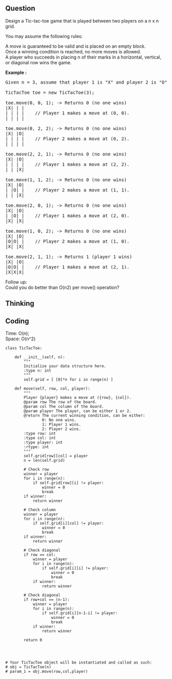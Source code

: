 ## Question
Design a Tic-tac-toe game that is played between two players on a n x n grid.<br>

You may assume the following rules:<br>

A move is guaranteed to be valid and is placed on an empty block.<br>
Once a winning condition is reached, no more moves is allowed.<br>
A player who succeeds in placing n of their marks in a horizontal, vertical, or diagonal row wins the game.

**Example :**   
<pre>
Given n = 3, assume that player 1 is "X" and player 2 is "O" in the board.

TicTacToe toe = new TicTacToe(3);

toe.move(0, 0, 1); -> Returns 0 (no one wins)
|X| | |
| | | |    // Player 1 makes a move at (0, 0).
| | | |

toe.move(0, 2, 2); -> Returns 0 (no one wins)
|X| |O|
| | | |    // Player 2 makes a move at (0, 2).
| | | |

toe.move(2, 2, 1); -> Returns 0 (no one wins)
|X| |O|
| | | |    // Player 1 makes a move at (2, 2).
| | |X|

toe.move(1, 1, 2); -> Returns 0 (no one wins)
|X| |O|
| |O| |    // Player 2 makes a move at (1, 1).
| | |X|

toe.move(2, 0, 1); -> Returns 0 (no one wins)
|X| |O|
| |O| |    // Player 1 makes a move at (2, 0).
|X| |X|

toe.move(1, 0, 2); -> Returns 0 (no one wins)
|X| |O|
|O|O| |    // Player 2 makes a move at (1, 0).
|X| |X|

toe.move(2, 1, 1); -> Returns 1 (player 1 wins)
|X| |O|
|O|O| |    // Player 1 makes a move at (2, 1).
|X|X|X|
</pre>

Follow up:<br>
Could you do better than O(n2) per move() operation?

## Thinking


## Coding
Time: O(n); <br>
Space: O(n^2)
```python3
class TicTacToe:

    def __init__(self, n):
        """
        Initialize your data structure here.
        :type n: int
        """
        self.grid = [ [0]*n for i in range(n) ]

    def move(self, row, col, player):
        """
        Player {player} makes a move at ({row}, {col}).
        @param row The row of the board.
        @param col The column of the board.
        @param player The player, can be either 1 or 2.
        @return The current winning condition, can be either:
                0: No one wins.
                1: Player 1 wins.
                2: Player 2 wins.
        :type row: int
        :type col: int
        :type player: int
        :rtype: int
        """
        self.grid[row][col] = player
        n = len(self.grid)
        
        # Check row
        winner = player
        for i in range(n):
            if self.grid[row][i] != player:
                winner = 0
                break
        if winner:
            return winner
       
        # Check column
        winner = player
        for i in range(n):
            if self.grid[i][col] != player:
                winner = 0
                break
        if winner:
            return winner
        
        # Check diagonal
        if row == col:
            winner = player
            for i in range(n):
                if self.grid[i][i] != player:
                    winner = 0
                    break
            if winner:
                return winner
        
        # Check diagonal
        if row+col == (n-1):
            winner = player
            for i in range(n):
                if self.grid[i][n-1-i] != player:
                    winner = 0
                    break
            if winner:
                return winner
        
        return 0
        
        


# Your TicTacToe object will be instantiated and called as such:
# obj = TicTacToe(n)
# param_1 = obj.move(row,col,player)
```

